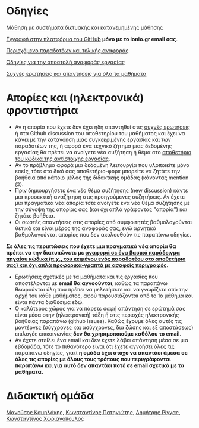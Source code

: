 # Οδηγίες

[Μάθηση με συστήματα δικτυακής και κατανεμημένης μάθησης](distance/)

[Eγγραφή στην πλατφόρμα του GitHub](https://github.com/join) **μόνο με το ionio.gr email σας**.

[Περιεχόμενο παραδοτέων και τελικής αναφοράς](deliverables/)

[Οδηγίες για την αποστολή αναφοράς εργασίας](guide/)

[Συχνές ερωτήσεις και απαντήσεις για όλα τα μαθήματα](faq/)

# Απορίες και (ηλεκτρονικά) φροντιστήρια 
* Αν η απορία που έχετε δεν έχει ήδη απαντηθεί στις [συχνές ερωτήσεις](faq/) ή στα Github discussion του αποθετηρίου του μαθήματος και έχει να κάνει με την κατανόηση μιας συγκεκριμένης εργασίας και των παραδοτέων της, ή αφορά ένα τεχνικό ζήτημα μιας δεδομένης εργασίας θα πρέπει να ανοίγετε νέα συζήτηση ή θέμα στο [αποθετήριο του κώδικα της αντίστοιχης εργασίας](https://github.com/ioniodi/). 
* Αν το πρόβλημα αφορά μια δεδομένη λειτουργία που υλοποιείτε μόνο εσείς, τότε στο δικό σας αποθετήριο-φορκ μπορείτε να ζητάτε την βοήθεια από κάποιο μέλος της διδακτικής ομάδας (κάνοντας mention @). 
* Πριν δημιουργήσετε ένα νέο θέμα συζήτησης (new discussion) κάντε μια προσεκτική αναζήτηση στις προηγούμενες συζητήσεις. Αν έχετε μια πραγματικά νέα απορία τότε ανοίγετε ένα νέο θέμα συζήτησης με την σύνοψη της απορίας σας (και όχι απλά γράφοντας "απορία") και ζητάτε βοήθεια. 
* Οι σωστές απαντήσεις στις απορίες από συμφοιτητές βαθμολογούνται θετικά και είναι μέρος της αναφοράς σας, ενώ αρνητικά βαθμολογούνται απορίες που δεν ακολουθούν τις παραπάνω οδηγίες.

**Σε όλες τις περιπτώσεις που έχετε μια πραγματικά νέα απορία θα πρέπει να την διατυπώνετε με [αναφορά σε ένα βασικό παράδειγμα πηγαίου κώδικα (π.χ., του κειμένου ενός παραδοτέου στο αποθετήριο σας) και όχι απλά προφορικά-γραπτά με ασαφείς περιγραφές](https://stackoverflow.com/help/mcve).**

* Ερωτήσεις σχετικές με τα μαθήματα και τις εργασίες που αποστέλονται με **email θα αγνοούνται**, καθώς τα παραπάνω θεωρούνται ύλη που πρέπει να μελετήσετε και να γνωρίζετε από την αρχή του κάθε μαθήματος, αφού παρουσιάζονται από το 1ο μάθημα και είναι πάντα διαθέσιμα εδώ. 
* O καλύτερος χώρος για να πάρετε σαφή απάντηση σε ερώτημά σας είναι μέσα στην (ηλεκτρονική) τάξη ή στις περιοχές ηλεκτρονικής βοήθειας παραπάνω (github issues). Καθώς έχουμε όλες αυτές τις μοντέρνες (σύγχρονες και ασύγχρονες, δια ζώσης και εξ αποστάσεως) επιλογές επικοινωνίας **δεν θα χρησιμοποιούμε καθόλου το email**.
* Αν έχετε στείλει ένα email και δεν έχετε λάβει απάντηση μέσα σε μια εβδομάδα, τότε το πιθανότερο είναι ότι έχετε αγνοήσει όλες τις παραπάνω οδηγίες, γιατί **η ομάδα έχει στόχο να απαντάει άμεσα σε όλες τις απορίες με όλους τους τρόπους που περιγράφονται παραπάνω και για αυτό δεν απαντάει ποτέ σε email σχετικά με τα μαθήματα.**

# Διδακτική ομάδα
[Μανούσος Καμηλάκης](https://github.com/mkamgit), [Κωνσταντίνος Πατηνιώτης](https://github.com/c15pati), [Δημήτρης Ρίγγας](https://github.com/riggas-ionio), [Κωνσταντίνος Χωριανόπουλος](https://github.com/epidrome)
